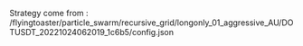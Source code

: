 Strategy come from : /flyingtoaster/particle_swarm/recursive_grid/longonly_01_aggressive_AU/DOTUSDT_20221024062019_1c6b5/config.json